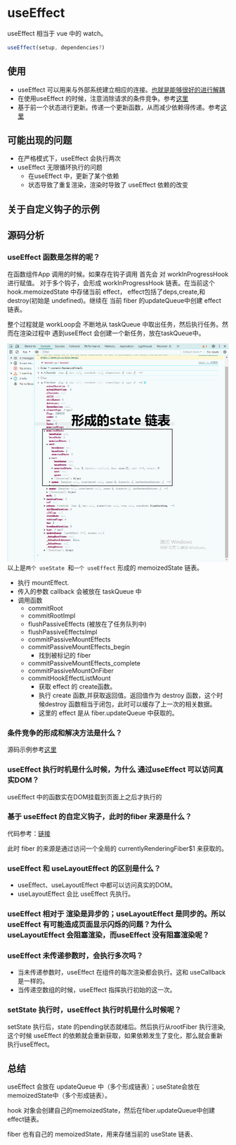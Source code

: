 # useEffect

useEffect 相当于 vue 中的 watch。

```javascript
useEffect(setup, dependencies?)
```


## 使用

- useEffect 可以用来与外部系统建立相应的连接。[也就是能够很好的进行解耦](https://react.dev/reference/react/useEffect#examples-connecting)
- 在使用useEffect 的时候，注意消除请求的条件竞争。参考[这里](https://react.dev/reference/react/useEffect#fetching-data-with-effects)
- 基于前一个状态进行更新。传递一个更新函数，从而减少依赖得传递。参考[这里](https://react.dev/reference/react/useEffect#updating-state-based-on-previous-state-from-an-effect)
## 可能出现的问题
- 在严格模式下，useEffect 会执行两次
- useEffect 无限循环执行的问题
  - 在useEffect 中，更新了某个依赖
  - 状态导致了重复渲染，渲染时导致了 useEffect 依赖的改变

## 关于自定义钩子的示例

## 源码分析
### useEffect 函数是怎样的呢？


在函数组件App 调用的时候。如果存在钩子调用 首先会 对 workInProgressHook进行赋值。
对于多个钩子，会形成 workInProgressHook 链表。在当前这个 hook.memoizedState 中存储当前 effect，
effect包括了deps,create,和 destroy(初始是 undefined)。继续在 当前 fiber 的updateQueue中创建 effect 链表。

整个过程就是 workLoop会 不断地从 taskQueue 中取出任务，然后执行任务。然而在渲染过程中 遇到useEffect 会创建一个新任务，放在taskQueue中。

![img.png](img.png)
以上是`两个 useState `和`一个 useEffect` 形成的 memoizedState 链表。


- 执行 mountEffect.
- 传入的参数 callback 会被放在 taskQueue 中
- 调用函数
  - commitRoot
  - commitRootImpl
  - flushPassiveEffects (被放在了任务队列中)
  - flushPassiveEffectsImpl 
  - commitPassiveMountEffects 
  - commitPassiveMountEffects_begin
    - 找到被标记的 fiber
  - commitPassiveMountEffects_complete
  - commitPassiveMountOnFiber
  - commitHookEffectListMount
    - 获取 effect 的 create函数。
    - 执行 create 函数,并获取返回值。返回值作为 destroy 函数，这个时候destroy 函数相当于闭包，此时可以缓存了上一次的相关数据。
    - 这里的 effect 是从 fiber.updateQueue 中获取的。


### 条件竞争的形成和解决方法是什么？
源码示例参考[这里](./raceConditions.html)
### useEffect 执行时机是什么时候，为什么 通过useEffect 可以访问真实DOM？
useEffect 中的函数实在DOM挂载到页面上之后才执行的

### 基于 useEffect 的自定义钩子，此时的fiber 来源是什么？

代码参考：[链接](./customHook.html)  

此时 fiber 的来源是通过访问一个全局的 currentlyRenderingFiber$1 来获取的。

### useEffect 和 useLayoutEffect 的区别是什么？
- useEffect、useLayoutEffect 中都可以访问真实的DOM。
- useLayoutEffect 会比 useEffect 先执行。

### useEffect 相对于 渲染是异步的；useLayoutEffect 是同步的。所以 useEffect 有可能造成页面显示闪烁的问题？为什么 useLayoutEffect 会阻塞渲染，而useEffect 没有阻塞渲染呢？

### useEffect 未传递参数时，会执行多次吗？

- 当未传递参数时，useEffect 在组件的每次渲染都会执行。这和 useCallback 是一样的。
- 当传递空数组的时候，useEffect 指挥执行初始的这一次。

### setState 执行时，useEffect 执行时机是什么时候呢？

setState 执行后，state 的pending状态就绪后。然后执行从rootFiber 执行渲染,这个时候 useEffect
的依赖就会重新获取，如果依赖发生了变化，那么就会重新执行useEffect。



## 总结
useEffect 会放在 updateQueue 中（多个形成链表）；useState会放在memoizedState中（多个形成链表）。

hook 对象会创建自己的memoizedState，然后在fiber.updateQueue中创建effect链表。

fiber 也有自己的 memoizedState，用来存储当前的 useState 链表、
